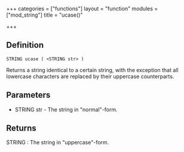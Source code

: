 +++
categories = ["functions"]
layout = "function"
modules = ["mod_string"]
title = "ucase()"

+++

## Definition

    STRING ucase ( <STRING str> )

Returns a string identical to a certain string, with the exception that all lowercase characters are replaced by their uppercase counterparts.

## Parameters

- STRING str  - The string in "normal"-form.

## Returns

STRING : The string in "uppercase"-form.
